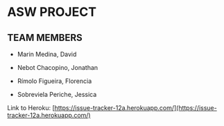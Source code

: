 # ASW PROJECT

## TEAM MEMBERS

* Marin Medina, David

* Nebot Chacopino, Jonathan

* Rímolo Figueira, Florencia

* Sobreviela Periche, Jessica


Link to Heroku: [https://issue-tracker-12a.herokuapp.com/](https://issue-tracker-12a.herokuapp.com/)
